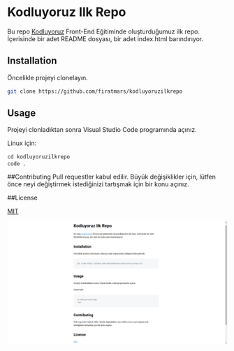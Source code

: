 # Kodluyoruz Ilk Repo

Bu repo [Kodluyoruz](https://kodluyoruz.org/) Front-End Eğitiminde oluşturduğumuz ilk repo. İçerisinde bir adet README dosyası, bir adet index.html barındırıyor.

## Installation

Öncelikle projeyi clonelayın.

```bash
git clone https://github.com/firatmars/kodluyoruzilkrepo
```

## Usage
Projeyi clonladıktan sonra Visual Studio Code programında açınız.

Linux için: 
```linux
cd kodluyoruzilkrepo
code .
```

##Contributing
Pull requestler kabul edilir. Büyük değişiklikler için, lütfen önce neyi değiştirmek istediğinizi tartışmak için bir konu açınız.

##License

[MIT](LICENSE)

![Patika Gorsel](https://raw.githubusercontent.com/Kodluyoruz/taskforce/main/git/odev1/figures/markdown.png)
